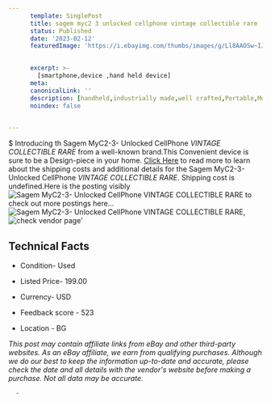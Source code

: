 ```yaml
---
      template: SinglePost
      title: sagem myc2 3 unlocked cellphone vintage collectible rare 
      status: Published
      date: '2023-02-12'
      featuredImage: 'https://i.ebayimg.com/thumbs/images/g/Ll8AAOSw~IJj486D/s-l225.jpg'
       

      excerpt: >-
        [smartphone,device ,hand held device]
      meta:
      canonicalLink: ''
      description: [handheld,industrially made,well crafted,Portable,Mobile,Compact,Convenient,Lightweight,Maneuverable,Man-portable,Miniature,Carriable,Hand-held,Light,Holdable,Transportable,Mobile device,Pocket-sized,On-the-go,Wireless,Cordless,Compact size,Convenient size, smartphone,device ,hand held device]
      noindex: false
      

---
```

$
      Introducing th Sagem MyC2-3- Unlocked CellPhone *VINTAGE* *COLLECTIBLE* *RARE* from a well-known brand.This Convenient device  is sure to be a Design-piece in your home. [Click Here](https://www.ebay.com/itm/325528361835?hash=item4bcb009b6b%3Ag%3ALl8AAOSw%7EIJj486D&mkevt=1&mkcid=1&mkrid=711-53200-19255-0&campid=%253CePNCampaignId%253E&customid=%253CreferenceId%253E&toolid=10049) to read more to learn about the shipping costs and additional details for the Sagem MyC2-3- Unlocked CellPhone *VINTAGE* *COLLECTIBLE* *RARE*. Shipping cost is undefined.Here is the posting visibly ![Sagem MyC2-3- Unlocked CellPhone *VINTAGE* *COLLECTIBLE* *RARE*](https://i.ebayimg.com/thumbs/images/g/Ll8AAOSw~IJj486D/s-l225.jpg) to check out more postings here... ![Sagem MyC2-3- Unlocked CellPhone *VINTAGE* *COLLECTIBLE* *RARE*](https://i.ebayimg.com/images/g/Ll8AAOSw~IJj486D/s-l1600.jpg), ![check vendor page](https://origin-galleryplus.ebayimg.com/ws/web/325528361835_2_0_1/225x225.jpg,https://origin-galleryplus.ebayimg.com/ws/web/325528361835_3_0_1/225x225.jpg,https://origin-galleryplus.ebayimg.com/ws/web/325528361835_4_0_1/225x225.jpg,https://origin-galleryplus.ebayimg.com/ws/web/325528361835_5_0_1/225x225.jpg,https://origin-galleryplus.ebayimg.com/ws/web/325528361835_6_0_1/225x225.jpg,https://origin-galleryplus.ebayimg.com/ws/web/325528361835_7_0_1/225x225.jpg,https://origin-galleryplus.ebayimg.com/ws/web/325528361835_8_0_1/225x225.jpg,https://origin-galleryplus.ebayimg.com/ws/web/325528361835_9_0_1/225x225.jpg,https://origin-galleryplus.ebayimg.com/ws/web/325528361835_10_0_1/225x225.jpg,https://origin-galleryplus.ebayimg.com/ws/web/325528361835_11_0_1/225x225.jpg)'

      

 ## Technical Facts 



     
      

 - Condition- Used 


      

 - Listed Price- 199.00 


      

 - Currency- USD 


      

 - Feedback score - 523 


      

 - Location - BG 


      
      

 *_This post may contain affiliate links from eBay and other third-party websites. As an eBay affiliate, we earn from qualifying purchases. Although we do our best to keep the information up-to-date and accurate, please check the date and all details with the vendor's website before making a purchase. Not all data may be accurate._*




      -
